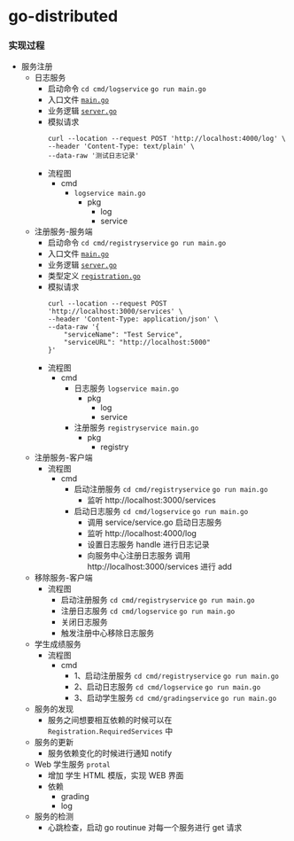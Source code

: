# go-distributed

### 实现过程

- 服务注册
  - 日志服务 
    - 启动命令 `cd cmd/logservice` `go run main.go`
    - 入口文件 [`main.go`](../cmd/logservice/main.go)
    - 业务逻辑 [`server.go`](../log/server.go)
    - 模拟请求
        ```shell
        curl --location --request POST 'http://localhost:4000/log' \
        --header 'Content-Type: text/plain' \
        --data-raw '测试日志记录'
        ```
    - 流程图
      - cmd 
        - `logservice main.go`
          - pkg
            - log
            - service
  - 注册服务-服务端
    - 启动命令 `cd cmd/registryservice` `go run main.go`
    - 入口文件 [`main.go`](../cmd/registryservice/main.go)
    - 业务逻辑 [`server.go`](../registry/server.go)
    - 类型定义 [`registration.go`](../registry/resgistration.go)
    - 模拟请求
      ```shell
      curl --location --request POST 'http://localhost:3000/services' \
      --header 'Content-Type: application/json' \
      --data-raw '{
          "serviceName": "Test Service",
          "serviceURL": "http://localhost:5000"
      }'
      ```
    - 流程图
      - cmd
        - 日志服务 `logservice main.go`
          - pkg
            - log
            - service
        - 注册服务 `registryservice main.go`
          - pkg
            - registry
  - 注册服务-客户端
    - 流程图
      - cmd
        - 启动注册服务 `cd cmd/registryservice` `go run main.go` 
          - 监听 http://localhost:3000/services
        - 启动日志服务 `cd cmd/logservice` `go run main.go`
          - 调用 service/service.go 启动日志服务
          - 监听 http://localhost:4000/log
          - 设置日志服务 handle 进行日志记录
          - 向服务中心注册日志服务 调用 http://localhost:3000/services 进行 add
  - 移除服务-客户端
    - 流程图
      - 启动注册服务 `cd cmd/registryservice` `go run main.go` 
      - 注册日志服务 `cd cmd/logservice` `go run main.go`
      - 关闭日志服务
      - 触发注册中心移除日志服务
  - 学生成绩服务
    - 流程图
      - cmd 
        - 1、启动注册服务  `cd cmd/registryservice` `go run main.go` 
        - 2、启动日志服务  `cd cmd/logservice` `go run main.go` 
        - 3、启动学生服务  `cd cmd/gradingservice` `go run main.go` 
  - 服务的发现
    - 服务之间想要相互依赖的时候可以在 `Registration.RequiredServices` 中
  - 服务的更新
    - 服务依赖变化的时候进行通知 notify
  - Web 学生服务 `protal`
    - 增加 学生 HTML 模版，实现 WEB 界面
    - 依赖
      - grading
      - log
  - 服务的检测
    - 心跳检查，启动 go routinue 对每一个服务进行 get 请求